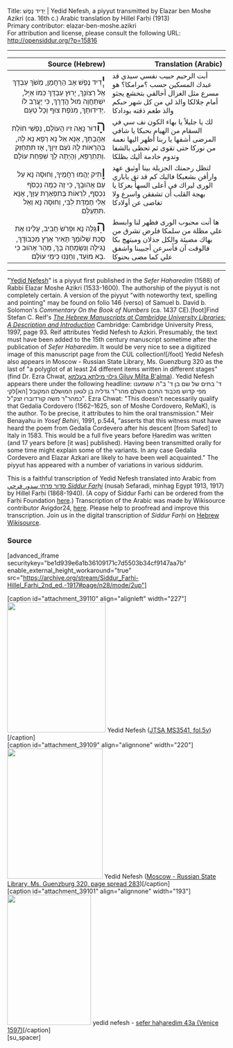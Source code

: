 <html>
<head></head>
<body>
Title: יְדִיד נֶפֶשׁ | Yedid Nefesh, a piyyut transmitted by Elazar ben Moshe Azikri (ca. 16th c.) Arabic translation by Hillel Farḥi (1913)<br />
Primary contributor: elazar-ben-moshe.azikri<br />
For attribution and license, please consult the following URL: <a href="http://opensiddur.org/?p=15816">http://opensiddur.org/?p=15816</a>
<p />
<hr />

<table style="margin-left: auto;margin-right: auto;" class="draggable">
<thead><tr><th id="a1" style="text-align: right;">Source (Hebrew)</th><th style="text-align: right;">Translation (Arabic)</th></tr></thead>
<tbody>
<tr><td style="vertical-align:top;" width="46%">
<div class="liturgy" lang="he" style="text-align: right;">
<span style="font-size: xx-large;">יְ</span>דִיד נֶפֶשׁ אָב הָרַחֲמָן,    
מְשֹׁךְ עַבְדָּךְ אֶל רְצוֹנָךְ,
יָרוּץ עַבְדָּךְ כְּמוֹ אַיָּל,    
יִשְׁתַּחֲוֶה מוּל הֲדָרָךְ,
כִּי יֶעֱרַב לוֹ יְדִידוּתָךְ,    
מִנֹּפֶת צוּף וְכָל טַעַם.
</span></div></td>

<td style="vertical-align:top;" width="53%"><div class="arabic" lang="ar">
أبت الرحيم حبيب نفسي سيدي   
قد عبدك المسكين حسب ؟مرامكا؟
هو مسرع مثل الغزال أخالقي   
بتخشع يجثو أمام جلالكا
والذ لي من كل شهر حبكم
والذ طعم ذقته بودادكا
</span></div></td>
</tr>


<tr><td style="vertical-align:top;" width="46%">
<div class="liturgy" lang="he" style="text-align: right;">
<span style="font-size: xx-large;">הָ</span>דוּר נָאֶה זִיו הָעוֹלָם,    
נַפְשִׁי חוֹלַת אַהֲבָתָךְ,
אָנָּא אֵל נָא רְפָא נָא לָהּ,    
בְּהַרְאוֹת לָהּ נֹעַם זִיוָךְ,
אָז תִּתְחַזֵּק וְתִתְרַפֵּא,    
וְהָיְתָה לָךְ שִׁפְחַת עוֹלָם.
</span></div></td>

<td style="vertical-align:top;" width="53%"><div class="arabic" lang="ar">
لك يا جليلاً يا بهاء 
الكون نف سي في السقام من الهيام بحبكا 
يا شافي المرضى أشفها يا ربنا 
أظهر اليها نعمة من نوركا
حتى تقوى ثم تحظى بالشفا
وتدوم خادمة أليك بظلكا
</div></td>
</tr>


<tr><td style="vertical-align:top;" width="46%">
<div class="liturgy" lang="he" style="text-align: right;">
<span style="font-size: xx-large;">וָ</span>תִיק יֶהֱמוּ רַחֲמֶיךָ,   
וְחוּסָה נָא עַל עַם אֲהוּבָךְ,
כִּי זֶה כַמֶּה נִכְסֹף נִכְסַף,    
לִרְאוֹת בְּתִפְאֶרֶת עֻזָּךְ,
אָנָּא אֵלִי חֶמְדַּת לִבִּי,    
וְחוּסָה נָא וְאַל תִּתְעַלָּם.
</span></div></td>

<td style="vertical-align:top;" width="53%"><div class="arabic" lang="ar">
لتظل رحمتك الجزيلة بينا 
أوثيق عهد وارأفن بشعبكا 
فاليك كم قد تق ياباري الورى
ليراك في أعلى السهأ بعزكا 
يا بهجة القلب أن تشفقن
واسرع ولا تغاضى عن أولادكا 
</div></td>
</tr>


<tr><td style="vertical-align:top;" width="46%">
<div class="liturgy" lang="he" style="text-align: right;">
<span style="font-size: xx-large;">הִ</span>גָּלֶה נָא וּפְרֹשׂ חָבִיב,    
עָלֵינוּ אֶת סֻכַּת שְׁלוֹמֶךָ
תָּאִיר אֶרֶץ מִכְּבוֹדָךְ,    
נָגִילָה וְנִשְׂמְחָה בָּךְ,
מַהֵר אָהוּב כִּי בָא מוֹעֵד,  
וְחָנֵּנִוּ כִּימֵי עוֹלָם.
</span></div></td>

<td style="vertical-align:top;" width="53%"><div class="arabic" lang="ar">
ها أنت محبوب الورى فظهر لنا 
وابسط علي مظلة من سلمكا
فلرض تشرق من بهاك مضيئة
والكل جذلان ومبتهج بكا 
فالوقت آن فأسرعن أجبيبنا 
واشفق علي كما مضى بحنوكا
</div></td>
</tr>
</tbody></table>

<hr />

"<a href="http://en.wikipedia.org/wiki/Yedid_Nefesh">Yedid Nefesh</a>" is a piyyut first published in the <em>Sefer Haḥaredim</em> (1588) of Rabbi Elazar Moshe Azikri (1533-1600). The authorship of the piyyut is not completely certain. A version of the piyyut "with noteworthy text, spelling and pointing" may be found on folio 146 (verso) of Samuel b. David b. Solomon's <em>Commentary On the Book of Numbers</em> (ca. 1437 CE).[foot]Find Stefan C. Reif's <em><a href="https://books.google.com/books?id=MDuYkcahsq8C&lpg=PP1&pg=PA93#v=onepage&q&f=false">The Hebrew Manuscripts at Cambridge University Libraries: A Description and Introduction</a></em> Cambridge: Cambridge University Press, 1997, page 93. Reif attributes Yedid Nefesh to Azkiri. Presumably, the text must have been added to the 15th century manuscript sometime after the publication of <em>Sefer Haḥaredim</em>. It would be very nice to see a digitized image of this manuscript page from the CUL collection![/foot] Yedid Nefesh also appears in Moscow - Russian State Library, Ms. Guenzburg 320 as the last of "a polyglot of at least 24 different items written in different stages" (find Dr. Ezra Chwat, <a href="http://imhm.blogspot.com/2010/06/who-wrote-yedid-nefesh.html">גילוי מילתא בעלמא Giluy Milta B'alma</a>). Yedid Nefesh appears there under the following headline: <span class="hebrew" lang="he">ד' בתים של שם בן ד' ב"ה ששמענו מפי קדוש מכבוד החכם השלם מהר"ר גדליה בן לגאון המושלם המקובל [הא]לקי כמהר"ר משה קורדוברו זצק"ל"</span>. Ezra Chwat: "This doesn't necessarily qualify that Gedalia Cordovero (1562–1625, son of Moshe Cordovero, ReMaK), is the author. To be precise, it attributes to him the oral transmission." Meir Benayahu in <em>Yosef Behiri</em>, 1991, p.544, "asserts that this witness must have heard the poem from Gedalia Cordevero after his descent [from Safed] to Italy in 1583. This would be a full five years before Ḥaredim was written (and 17 years before [it was] published). Having been transmitted orally for some time might explain some of the variants. In any case Gedalia Cordevero and Elazar Azkari are likely to have been well acquainted." The piyyut has appeared with a number of variations in various siddurim.

This is a faithful transcription of Yedid Nefesh translated into Arabic from <a href="https://archive.org/details/Siddur_Farhi-Hillel_Farhi_2nd_ed.-1917">סדור פרחי سدور فرحي <em>Siddur Farḥi</em></a> (nusaḥ Sefaradi, minhag Egypt 1913, 1917) by Hillel Farḥi (1868-1940). (A copy of Siddur Farhi can be ordered from the Farḥi Foundation <a href="https://www.createspace.com/pub/simplesitesearch.search.do?sitesearch_query=siddur+farhi&sitesearch_type=STORE">here</a>.) Transcription of the Arabic was made by Wikisource contributor Avigdor24, <a href="https://he.wikisource.org/wiki/עמוד:Siddur_Farḥi_(1917)_by_Hillel_Farḥi,_Nusaḥ_Sefaradi,_Minhag_Egypt.pdf/28">here</a>. Please help to proofread and improve this transcription. Join us in the digital transcription of <em>Siddur Farḥi</em> on <a href="https://he.wikisource.org/wiki/מפתח:Siddur_Farḥi_(1917)_by_Hillel_Farḥi,_Nusaḥ_Sefaradi,_Minhag_Egypt.pdf">Hebrew Wikisource</a>.

<h3>Source</h3>

[advanced_iframe securitykey="be1d939e6a1b36109171c7d5503b34cf9147aa7b" enable_external_height_workaround="true" src="https://archive.org/stream/Siddur_Farhi-Hillel_Farhi_2nd_ed.-1917#page/n28/mode/2up"]

<span style="float: right;">[caption id="attachment_39110" align="alignleft" width="227"]<a href="https://opensiddur.org/wp-content/uploads/2014/11/Yedid-Nefesh-in-Elazar-Azkiris-undated-notebook-JTSA-MS3541-fol.5v.jpg"><img src="https://opensiddur.org/wp-content/uploads/2014/11/Yedid-Nefesh-in-Elazar-Azkiris-undated-notebook-JTSA-MS3541-fol.5v-227x300.jpg" alt="" width="227" height="300" class="size-medium wp-image-39110" /></a> Yedid Nefesh (<a href="https://digitalcollections.jtsa.edu/islandora/object/jts%3A179290#page/16/mode/1up">JTSA MS3541, fol.5v</a>)[/caption]</span> <span style="float: left;">[caption id="attachment_39109" align="alignnone" width="220"]<a href="https://opensiddur.org/wp-content/uploads/2014/11/Yedid-Nefesh-Moscow-–-Russian-State-Library-Ms.-Guenzburg-320.png"><img src="https://opensiddur.org/wp-content/uploads/2014/11/Yedid-Nefesh-Moscow-–-Russian-State-Library-Ms.-Guenzburg-320-220x300.png" alt="" width="220" height="300" class="size-medium wp-image-39109" /></a> Yedid Nefesh (<a href="https://web.nli.org.il/sites/nli/english/digitallibrary/pages/viewer.aspx?presentorid=MANUSCRIPTS&docid=PNX_MANUSCRIPTS990000874140205171-3#|FL70719642">Moscow - Russian State Library, Ms. Guenzburg 320, page spread 283</a>)[/caption]</span> <span style="float: left;">[caption id="attachment_39101" align="alignnone" width="193"]<a href="https://opensiddur.org/wp-content/uploads/2014/11/yedid-nefesh-sefer-haharedim-43a-Venice-1597.jpg"><img src="https://opensiddur.org/wp-content/uploads/2014/11/yedid-nefesh-sefer-haharedim-43a-Venice-1597-193x300.jpg" alt="" width="193" height="300" class="size-medium wp-image-39101" /></a> yedid nefesh - <a href="https://www.nli.org.il/en/books/NNL_ALEPH001157324/NLI">sefer haḥaredim 43a (Venice 1597)</a>[/caption]</span>[su_spacer]


</body>
</html>
